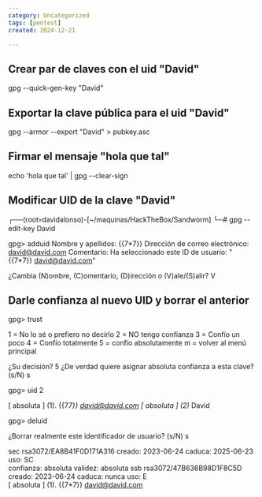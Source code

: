 ```yaml
---
category: Uncategorized
tags: [pentest]
created: 2024-12-21

---
```

## Crear par de claves con el uid "David" 

gpg --quick-gen-key "David"



## Exportar la clave pública para el uid "David"

gpg --armor --export "David" > pubkey.asc



## Firmar el mensaje "hola que tal"

echo 'hola que tal' | gpg --clear-sign



## Modificar UID de la clave "David"

┌──(root💀davidalonso)-[~/maquinas/HackTheBox/Sandworm]
└─# gpg --edit-key David                     

gpg> adduid
Nombre y apellidos: {{7\*7}}
Dirección de correo electrónico: david@david.com
Comentario: 
Ha seleccionado este ID de usuario:
    "{{7\*7}} <david@david.com>"

¿Cambia (N)ombre, (C)omentario, (D)irección o (V)ale/(S)alir? V



## Darle confianza al nuevo UID y borrar el anterior

gpg> trust

  1 = No lo sé o prefiero no decirlo
  2 = NO tengo confianza
  3 = Confío un poco
  4 = Confío totalmente
  5 = confío absolutamente
  m = volver al menú principal

¿Su decisión? 5
¿De verdad quiere asignar absoluta confianza a esta clave? (s/N) s

gpg> uid 2

[  absoluta ] (1). {{7*7}} <david@david.com>
[  absoluta ] (2)* David

gpg> deluid

¿Borrar realmente este identificador de usuario? (s/N) s

sec  rsa3072/EA8B41F0D171A316
     creado: 2023-06-24  caduca: 2025-06-23  uso: SC  
     confianza: absoluta      validez: absoluta
ssb  rsa3072/47B636B98D1F8C5D
     creado: 2023-06-24  caduca: nunca       uso: E   
[  absoluta ] (1). {{7*7}} <david@david.com>


